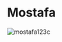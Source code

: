 # Mostafa
<p><img  media="(prefers-color-scheme: dark)" align="center" src="https://github-readme-streak-stats.herokuapp.com/?user=mostafa123c&" alt="mostafa123c" /></p>
